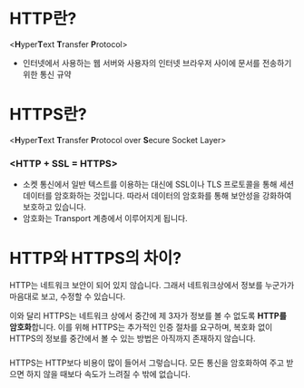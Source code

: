 # HTTP란?

<**H**yper**T**ext **T**ransfer **P**rotocol>

- 인터넷에서 사용하는 웹 서버와 사용자의 인터넷 브라우저 사이에 문서를 전송하기 위한 통신 규약



# HTTPS란?

<**H**yper**T**ext **T**ransfer **P**rotocol over **S**ecure Socket Layer>

### <HTTP + SSL = HTTPS>

- 소켓 통신에서 일반 텍스트를 이용하는 대신에 SSL이나 TLS 프로토콜을 통해 세션 데이터를 암호화하는 것입니다. 따라서 데이터의 암호화를 통해 보안성을 강화하여 보호하고 있습니다.
- 암호화는 Transport 계층에서 이루어지게 됩니다.



# HTTP와 HTTPS의 차이?

HTTP는 네트워크 보안이 되어 있지 않습니다. 그래서 네트워크상에서 정보를 누군가가 마음대로 보고, 수정할 수 있습니다. 

이와 달리 HTTPS는 네트워크 상에서 중간에 제 3자가 정보를 볼 수 없도록 **HTTP를 암호화**합니다. 이를 위해 HTTPS는 추가적인 인증 절차를 요구하며, 복호화 없이 HTTPS의 정보를 중간에서 볼 수 있는 방법은 아직까지 존재하지 않습니다.

###  

HTTPS는 HTTP보다 비용이 많이 들어서 그렇습니다. 모든 통신을 암호화하여 주고 받으면 하지 않을 때보다 속도가 느려질 수 밖에 없습니다. 